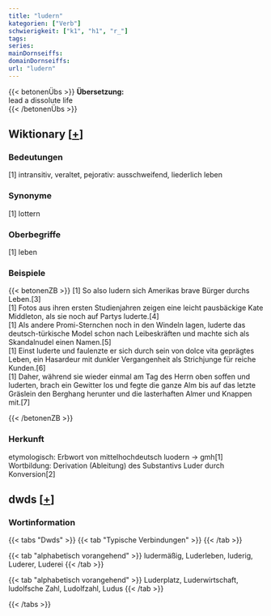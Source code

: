 ```yaml
---
title: "ludern"
kategorien: ["Verb"]
schwierigkeit: ["k1", "h1", "r_"]
tags:
series:
mainDornseiffs:
domainDornseiffs:
url: "ludern"
---
```


{{< betonenÜbs >}}
**Übersetzung:**  
lead a dissolute life  
{{< /betonenÜbs >}}

## Wiktionary [[+](https://de.wiktionary.org/wiki/ludern)]

### Bedeutungen
[1] intransitiv, veraltet, pejorativ: ausschweifend, liederlich leben  

### Synonyme
[1] lottern  

### Oberbegriffe
[1] leben  

### Beispiele
{{< betonenZB >}}
[1] So also ludern sich Amerikas brave Bürger durchs Leben.[3]  
[1] Fotos aus ihren ersten Studienjahren zeigen eine leicht pausbäckige Kate Middleton, als sie noch auf Partys luderte.[4]  
[1] Als andere Promi-Sternchen noch in den Windeln lagen, luderte das deutsch-türkische Model schon nach Leibeskräften und machte sich als Skandalnudel einen Namen.[5]  
[1] Einst luderte und faulenzte er sich durch sein von dolce vita geprägtes Leben, ein Hasardeur mit dunkler Vergangenheit als Strichjunge für reiche Kunden.[6]  
[1] Daher, während sie wieder einmal am Tag des Herrn oben soffen und luderten, brach ein Gewitter los und fegte die ganze Alm bis auf das letzte Gräslein den Berghang herunter und die lasterhaften Almer und Knappen mit.[7]  

{{< /betonenZB >}}
### Herkunft
etymologisch: Erbwort von mittelhochdeutsch luodern → gmh[1]  
Wortbildung: Derivation (Ableitung) des Substantivs Luder durch Konversion[2]  



## dwds [[+](https://www.dwds.de/wb/ludern)]

### Wortinformation
{{< tabs "Dwds" >}}
{{< tab "Typische Verbindungen" >}}
{{< /tab >}}

{{< tab "alphabetisch vorangehend" >}}
ludermäßig, Luderleben, luderig, Luderer, Luderei
{{< /tab >}}

{{< tab "alphabetisch vorangehend" >}}
Luderplatz, Luderwirtschaft, ludolfsche Zahl, Ludolfzahl, Ludus
{{< /tab >}}

{{< /tabs >}}

